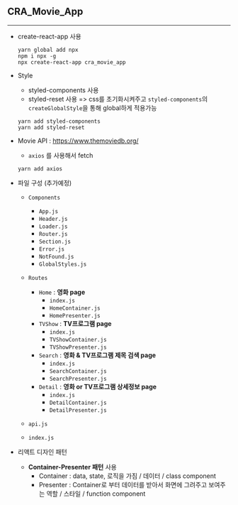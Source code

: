 ## CRA_Movie_App
---
- create-react-app 사용
    ```
    yarn global add npx
    npm i npx -g
    npx create-react-app cra_movie_app 
    ```
- Style
    - styled-components 사용
    - styled-reset 사용 => css를 초기화시켜주고 `styled-components`의 `createGlobalStyle`을 통해 global하게 적용가능    
    ``` 
    yarn add styled-components
    yarn add styled-reset
    ```
- Movie API : <a href="https://www.themoviedb.org/">https://www.themoviedb.org/</a>
    - `axios` 를 사용해서 fetch
    ```
    yarn add axios
    ```
- 파일 구성 (추가예정)
    - `Components`
        - `App.js`
        - `Header.js`
        - `Loader.js`
        - `Router.js`
        - `Section.js`
        - `Error.js`
        - `NotFound.js`
        - `GlobalStyles.js`
    - `Routes`
        - `Home` : <b>영화 page</b>
            - `index.js`
            - `HomeContainer.js`
            - `HomePresenter.js`
        - `TVShow` : <b>TV프로그램 page</b>
            - `index.js`
            - `TVShowContainer.js`
            - `TVShowPresenter.js`
        - `Search` : <b>영화 & TV프로그램 제목 검색 page</b>
            - `index.js`
            - `SearchContainer.js`
            - `SearchPresenter.js`
        - `Detail` : <b>영화 or TV프로그램 상세정보 page</b>
            - `index.js`
            - `DetailContainer.js`
            - `DetailPresenter.js`

    - `api.js`
    - `index.js`

- 리액트 디자인 패턴
    - <b>Container-Presenter 패턴</b> 사용
        - Container : data, state, 로직을 가짐 / 데이터 / class component
        - Presenter : Container로 부터 데이터를 받아서 화면에 그려주고 보여주는 역할 / 스타일 / function component
